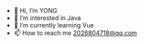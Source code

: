 - 👋 Hi, I’m YONG
- 👀 I’m interested in Java
- 🌱 I’m currently learning Vue
- 📫 How to reach me 2026804718@qq.com

<!---
userwanyong/userwanyong is a ✨ special ✨ repository because its `README.md` (this file) appears on your GitHub profile.
You can click the Preview link to take a look at your changes.
--->
